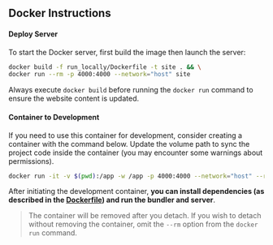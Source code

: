 ## Docker Instructions

#### Deploy Server

To start the Docker server, first build the image then launch the server:

```bash
docker build -f run_locally/Dockerfile -t site . && \
docker run --rm -p 4000:4000 --network="host" site
```

Always execute `docker build` before running the `docker run` command to ensure the website content is updated.

#### Container to Development

If you need to use this container for development, consider creating a container with the command below. Update the volume path to sync the project code inside the container (you may encounter some warnings about permissions).

```bash
docker run -it -v $(pwd):/app -w /app -p 4000:4000 --network="host" --rm --entrypoint /bin/bash ruby:latest
```

After initiating the development container, **you can install dependencies (as described in the [Dockerfile](./Dockerfile)) and run the bundler and server**.

> The container will be removed after you detach. If you wish to detach without removing the container, omit the `--rm` option from the `docker run` command.
